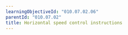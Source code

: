 ```yaml
---
learningObjectiveId: "010.07.02.06"
parentId: "010.07.02"
title: Horizontal speed control instructions
---
```

